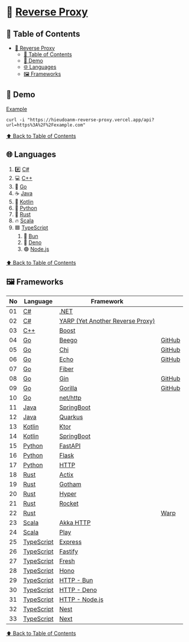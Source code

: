 # 🔀 [Reverse Proxy](https://hieudoanm-reverse-proxy.vercel.app)

## 📑 Table of Contents

- [🔀 Reverse Proxy](#-reverse-proxy)
  - [📑 Table of Contents](#-table-of-contents)
  - [🚀 Demo](#-demo)
  - [🌐 Languages](#-languages)
  - [🖼️ Frameworks](#️-frameworks)

## 🚀 Demo

[Example](https://hieudoanm-reverse-proxy.vercel.app/api?url=https%3A%2F%2Fexample.com)

```shell
curl -i "https://hieudoanm-reverse-proxy.vercel.app/api?url=https%3A%2F%2Fexample.com"
```

[⬆️ Back to Table of Contents](#-table-of-contents)

## 🌐 Languages

1. #️⃣ [C#][csharp]
2. 💻 [C++][cplusplus]
3. 🐹 [Go][go]
4. ☕ [Java][java]
5. 🧵 [Kotlin][kotlin]
6. 🐍 [Python][python]
7. 🦀 [Rust][rust]
8. 🔥 [Scala][scala]
9. 🟦 [TypeScript][typescript]
   1. 🥟 [Bun](https://bun.sh/)
   2. 🦕 [Deno](https://deno.com)
   3. 🟢 [Node.js](https://nodejs.org/en)

[⬆️ Back to Table of Contents](#-table-of-contents)

## 🖼️ Frameworks

| No  | Language                 | Framework                                          |                                             |
| --- | ------------------------ | -------------------------------------------------- | ------------------------------------------- |
| 01  | [C#][csharp]             | [.NET][dotnet]                                     |                                             |
| 02  | [C#][csharp]             | [YARP (Yet Another Reverse Proxy)][yarp]           |                                             |
| 03  | [C++][cplusplus]         | [Boost][boost]                                     |                                             |
| 04  | [Go][go]                 | [Beego](https://beego.vip/)                        | [GitHub](https://github.com/beego/beego)    |
| 05  | [Go][go]                 | [Chi](https://go-chi.io/)                          | [GitHub](https://github.com/go-chi/chi)     |
| 06  | [Go][go]                 | [Echo](https://echo.labstack.com/)                 | [GitHub](https://github.com/labstack/echo)  |
| 07  | [Go][go]                 | [Fiber](https://gofiber.io/)                       |                                             |
| 08  | [Go][go]                 | [Gin](https://gin-gonic.com/)                      | [GitHub](https://github.com/gin-gonic/gin)  |
| 09  | [Go][go]                 | [Gorilla](https://www.gorillatoolkit.org/)         | [GitHub](https://github.com/gorilla/mux)    |
| 10  | [Go][go]                 | [net/http](https://pkg.go.dev/net/http)            |                                             |
| 11  | [Java][java]             | [SpringBoot][spring-boot]                          |                                             |
| 12  | [Java][java]             | [Quarkus][quarkus]                                 |                                             |
| 13  | [Kotlin][kotlin]         | [Ktor](https://ktor.io/)                           |                                             |
| 14  | [Kotlin][kotlin]         | [SpringBoot][spring-boot]                          |                                             |
| 15  | [Python][python]         | [FastAPI](https://fastapi.tiangolo.com/)           |                                             |
| 16  | [Python][python]         | [Flask](https://flask.palletsprojects.com/)        |                                             |
| 17  | [Python][python]         | [HTTP][python-http]                                |                                             |
| 18  | [Rust][rust]             | [Actix](https://actix.rs/)                         |                                             |
| 19  | [Rust][rust]             | [Gotham](https://gotham.rs/)                       |                                             |
| 20  | [Rust][rust]             | [Hyper](https://hyper.rs/)                         |                                             |
| 21  | [Rust][rust]             | [Rocket](https://rocket.rs/)                       |                                             |
| 22  | [Rust][rust]             |                                                    | [Warp](https://github.com/seanmonstar/warp) |
| 23  | [Scala][scala]           | [Akka HTTP][akka-http]                             |                                             |
| 24  | [Scala][scala]           | [Play](https://www.playframework.com/)             |                                             |
| 25  | [TypeScript][typescript] | [Express](https://expressjs.com/)                  |                                             |
| 26  | [TypeScript][typescript] | [Fastify](https://www.fastify.io/)                 |                                             |
| 27  | [TypeScript][typescript] | [Fresh](https://fresh.deno.dev/)                   |                                             |
| 28  | [TypeScript][typescript] | [Hono](https://hono.dev/)                          |                                             |
| 29  | [TypeScript][typescript] | [HTTP - Bun](https://bun.sh/docs/api/http)         |                                             |
| 30  | [TypeScript][typescript] | [HTTP - Deno](https://deno.land/std/http)          |                                             |
| 31  | [TypeScript][typescript] | [HTTP - Node.js](https://nodejs.org/api/http.html) |                                             |
| 32  | [TypeScript][typescript] | [Nest](https://nestjs.com)                         |                                             |
| 33  | [TypeScript][typescript] | [Next](https://nextjs.org)                         |                                             |

[⬆️ Back to Table of Contents](#-table-of-contents)

[akka-http]: https://doc.akka.io/libraries/akka-http/current/index.html
[boost]: https://www.boost.org/doc/libs/release/doc/html/boost_asio.html
[cplusplus]: https://cplusplus.com/
[csharp]: https://dotnet.microsoft.com/en-us/languages/csharp
[dotnet]: https://dotnet.microsoft.com/en-us/
[go]: https://go.dev/
[java]: https://www.java.com/en/
[kotlin]: https://kotlinlang.org/
[python]: https://www.python.org/
[python-http]: https://docs.python.org/3/library/http.server.html
[quarkus]: https://quarkus.io/
[rust]: https://www.rust-lang.org/
[scala]: https://www.scala-lang.org/
[spring-boot]: https://spring.io/projects/spring-boot
[typescript]: https://www.typescriptlang.org/
[yarp]: https://dotnet.github.io/yarp/
